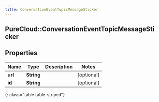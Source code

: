 ```yaml
---
title: ConversationEventTopicMessageSticker
---
```

## PureCloud::ConversationEventTopicMessageSticker

## Properties

|Name | Type | Description | Notes|
|------------ | ------------- | ------------- | -------------|
| **url** | **String** |  | [optional] |
| **id** | **String** |  | [optional] |
{: class="table table-striped"}


